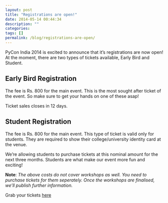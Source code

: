 ```yaml
---
layout: post
title: "Registrations are open!"
date: 2014-05-14 00:44:34
description: ""
categories:
tags: []
permalink: /blog/registrations-are-open/
---
```


PyCon India 2014 is excited to announce that it’s registrations are now open! At the moment, there are two types of tickets available, Early Bird and Student.

Early Bird Registration
---

The fee is Rs. 800 for the main event. This is the most sought after ticket of the event. So make sure to get your hands on one of these asap!

Ticket sales closes in 12 days.

Student Registration
---

The fee is Rs. 800 for the main event. This type of ticket is valid only for students. They are required to show their college/university identity card at the venue.

We’re allowing students to purchase tickets at this nominal amount for the next three months. Students are what make our event more fun and exciting!


**Note**: *The above costs do not cover workshops as well. You need to purchase tickets for them seperately. Once the workshops are finalised, we’ll publish further information.*



Grab your tickets [here](https://pyconindia2014.doattend.com)


